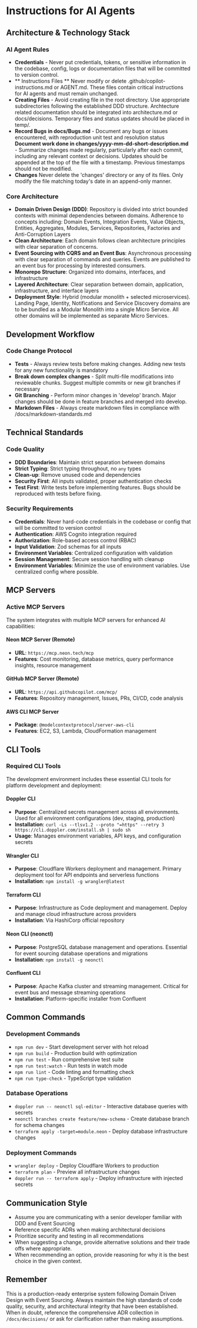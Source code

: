 # Instructions for AI Agents

## Architecture & Technology Stack

### AI Agent Rules

- **Credentials** - Never put credentials, tokens, or sensitive information in the codebase, config, logs or documentation files that will be committed to version control.
- ** Instructions Files ** Never modify or delete .github/copilot-instructions.md or AGENT.md. These files contain critical instructions for AI agents and must remain unchanged.
- **Creating Files** - Avoid creating file in the root directory. Use appropriate subdirectories following the established DDD structure. Archtecture related documentation should be integrated into architecture.md or docs/decisions. Temporary files and status updates should be placed in temp/.
- **Record Bugs in docs/Bugs.md** - Document any bugs or issues encountered, with reproduction unit test and resolution status
  **Document work done in changes/yyyy-mm-dd-short-description.md** - Summarize changes made regularly, particularly after each commit, including any relevant context or decisions. Updates should be appended at the top of the file with a timestamp. Previous timestamps should not be modified.
- **Changes** Never delete the 'changes' directory or any of its files. Only modify the file matching today's date in an append-only manner.

### Core Architecture

- **Domain Driven Design (DDD)**: Repository is divided into strict bounded contexts with minimal dependencies between domains. Adherence to concepts including: Domain Events, Integration Events, Value Objects, Entities, Aggregates, Modules, Services, Repositories, Factories and Anti-Corruption Layers
- **Clean Architecture**: Each domain follows clean architecture principles with clear separation of concerns.
- **Event Sourcing with CQRS and an Event Bus**: Asynchronous processing with clear separation of commands and queries. Events are published to an event bus for processing by interested consumers.
- **Monorepo Structure**: Organized into domains, interfaces, and infrastructure
- **Layered Architecture**: Clear separation between domain, application, infrastructure, and interface layers
- **Deployment Style**: Hybrid (modular monolith + selected microservices). Landing Page, Identity, Notifications and Service Discovery domains are to be bundled as a Modular Monolith into a single Micro Service. All other domains will be implemented as separate Micro Services.

## Development Workflow

### Code Change Protocol

- **Tests** - Always review tests before making changes. Adding new tests for any new functionality is mandatory
- **Break down complex changes** - Split multi-file modifications into reviewable chunks. Suggest multiple commits or new git branches if necessary
- **Git Branching** - Perform minor changes in 'develop' branch. Major changes should be done in feature branches and merged into develop.
- **Markdown Files** - Always create markdown files in compliance with /docs/markdown-standards.md

## Technical Standards

### Code Quality

- **DDD Boundaries**: Maintain strict separation between domains
- **Strict Typing**: Strict typing throughout, no `any` types
- **Clean-up**: Remove unused code and dependencies
- **Security First**: All inputs validated, proper authentication checks
- **Test First**: Write tests before implementing features. Bugs should be reproduced with tests before fixing.

### Security Requirements

- **Credentials**: Never hard-code credentials in the codebase or config that will be committed to version control
- **Authentication**: AWS Cognito integration required
- **Authorization**: Role-based access control (RBAC)
- **Input Validation**: Zod schemas for all inputs
- **Environment Variables**: Centralized configuration with validation
- **Session Management**: Secure session handling with cleanup
- **Environment Variables**: Minimize the use of environment variables. Use centralized config where possible.

## MCP Servers

### Active MCP Servers

The system integrates with multiple MCP servers for enhanced AI capabilities:

#### Neon MCP Server (Remote)

- **URL**: `https://mcp.neon.tech/mcp`
- **Features**: Cost monitoring, database metrics, query performance insights, resource management

#### GitHub MCP Server (Remote)

- **URL**: `https://api.githubcopilot.com/mcp/`
- **Features**: Repository management, Issues, PRs, CI/CD, code analysis

#### AWS CLI MCP Server

- **Package**: `@modelcontextprotocol/server-aws-cli`
- **Features**: EC2, S3, Lambda, CloudFormation management

## CLI Tools

### Required CLI Tools

The development environment includes these essential CLI tools for platform development and deployment:

#### **Doppler CLI**

- **Purpose**: Centralized secrets management across all environments. Used for all environment configurations (dev, staging, production)
- **Installation**: `curl -Ls --tlsv1.2 --proto "=https" --retry 3 https://cli.doppler.com/install.sh | sudo sh`
- **Usage**: Manages environment variables, API keys, and configuration secrets

#### **Wrangler CLI**

- **Purpose**: Cloudflare Workers deployment and management. Primary deployment tool for API endpoints and serverless functions
- **Installation**: `npm install -g wrangler@latest`

#### **Terraform CLI**

- **Purpose**: Infrastructure as Code deployment and management. Deploy and manage cloud infrastructure across providers
- **Installation**: Via HashiCorp official repository

#### **Neon CLI (neonctl)**

- **Purpose**: PostgreSQL database management and operations. Essential for event sourcing database operations and migrations
- **Installation**: `npm install -g neonctl`

#### **Confluent CLI**

- **Purpose**: Apache Kafka cluster and streaming management. Critical for event bus and message streaming operations
- **Installation**: Platform-specific installer from Confluent

## Common Commands

### Development Commands

- `npm run dev` - Start development server with hot reload
- `npm run build` - Production build with optimization
- `npm run test` - Run comprehensive test suite
- `npm run test:watch` - Run tests in watch mode
- `npm run lint` - Code linting and formatting check
- `npm run type-check` - TypeScript type validation

### Database Operations

- `doppler run -- neonctl sql-editor` - Interactive database queries with secrets
- `neonctl branches create feature/new-schema` - Create database branch for schema changes
- `terraform apply -target=module.neon` - Deploy database infrastructure changes

### Deployment Commands

- `wrangler deploy` - Deploy Cloudflare Workers to production
- `terraform plan` - Preview all infrastructure changes
- `doppler run -- terraform apply` - Deploy infrastructure with injected secrets

## Communication Style

- Assume you are communicating with a senior developer familiar with DDD and Event Sourcing
- Reference specific ADRs when making architectural decisions
- Prioritize security and testing in all recommendations
- When suggesting a change, provide alternative solutions and their trade offs where appropriate.
- When recommending an option, provide reasoning for why it is the best choice in the given context.

## Remember

This is a production-ready enterprise system following Domain Driven Design with Event Sourcing. Always maintain the high standards of code quality, security, and architectural integrity that have been established. When in doubt, reference the comprehensive ADR collection in `/docs/decisions/` or ask for clarification rather than making assumptions.
